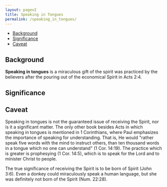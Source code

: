 ```yaml
---
layout: pagev2
title: Speaking in Tongues
permalink: /speaking_in_tongues/
---
```

- [Background](#background)
- [Significance](#significance)
- [Caveat](#caveat)

## Background

**Speaking in tongues** is a miraculous gift of the spirit was practiced by the believers after the pouring out of the economical Spirit in Acts 2:4.

## Significance

## Caveat

Speaking in tongues is not the guaranteed issue of receiving the Spirit, nor is it a significant matter. The only other book besides Acts in which speaking in tongues is mentioned in 1 Corinthians, where Paul emphasizes the importance of speaking for understanding. That is, He would "rather speak five words with the mind to instruct others, than ten thousand words in a tongue which no one can understand" (1 Cor. 14:19). The practice which is greater is prophesying (1 Cor. 14:5), which is to speak for the Lord and to minister Christ to people.

The true significance of receiving the Spirit is to be born of Spirit (John 3:6). Even a donkey could miraculously speak a human language, but she was definitely not born of the Spirit (Num. 22:28).